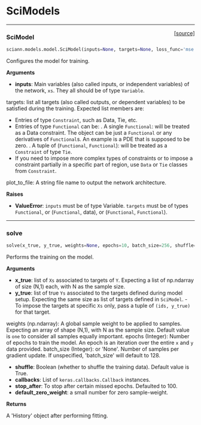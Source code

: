 # SciModels


---

<span style="float:right;">[[source]](https://github.com/sciann/sciann/tree/master/sciann/models/model.py#L18)</span>
### SciModel

```python
sciann.models.model.SciModel(inputs=None, targets=None, loss_func='mse', plot_to_file=None)
```

Configures the model for training.

__Arguments__

- __inputs__: Main variables (also called inputs, or independent variables) of the network, `xs`.
    They all should be of type `Variable`.

targets: list all targets (also called outputs, or dependent variables)
to be satisfied during the training. Expected list members are:
- Entries of type `Constraint`, such as Data, Tie, etc.
- Entries of type `Functional` can be:
. A single `Functional`: will be treated as a Data constraint.
The object can be just a `Functional` or any derivatives of `Functional`s.
An example is a PDE that is supposed to be zero.
. A tuple of (`Functional`, `Functional`): will be treated as a `Constraint` of type `Tie`.
- If you need to impose more complex types of constraints or
to impose a constraint partially in a specific part of region,
use `Data` or `Tie` classes from `Constraint`.

plot_to_file: A string file name to output the network architecture.

__Raises__

- __ValueError__: `inputs` must be of type Variable.
            `targets` must be of types `Functional`, or (`Functional`, data), or (`Functional`, `Functional`).
    
----

### solve


```python
solve(x_true, y_true, weights=None, epochs=10, batch_size=256, shuffle=True, callbacks=None, stop_after=100, default_zero_weight=1e-10)
```


Performs the training on the model.

__Arguments__

- __x_true__: list of `Xs` associated to targets of `Y`.
    Expecting a list of np.ndarray of size (N,1) each,
    with N as the sample size.
- __y_true__: list of true `Ys` associated to the targets defined during model setup.
    Expecting the same size as list of targets defined in `SciModel`.
        - To impose the targets at specific `Xs` only,
            pass a tuple of `(ids, y_true)` for that target.

weights (np.ndarray): A global sample weight to be applied to samples.
    Expecting an array of shape (N,1), with N as the sample size.
    Default value is `one` to consider all samples equally important.
epochs (Integer): Number of epochs to train the model.
    An epoch is an iteration over the entire `x` and `y`
    data provided.
batch_size (Integer): or 'None'.
    Number of samples per gradient update.
    If unspecified, 'batch_size' will default to 128.

- __shuffle__: Boolean (whether to shuffle the training data).
    Default value is True.
- __callbacks__: List of `keras.callbacks.Callback` instances.
- __stop_after__: To stop after certain missed epochs.
    Defaulted to 100.
- __default_zero_weight__: a small number for zero sample-weight.

__Returns__

A 'History' object after performing fitting.
    
